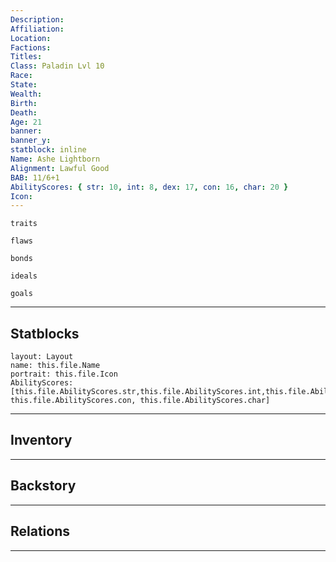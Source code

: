 ```yaml
---
Description: 
Affiliation: 
Location: 
Factions: 
Titles: 
Class: Paladin Lvl 10
Race: 
State: 
Wealth: 
Birth: 
Death: 
Age: 21
banner: 
banner_y: 
statblock: inline
Name: Ashe Lightborn
Alignment: Lawful Good
BAB: 11/6+1
AbilityScores: { str: 10, int: 8, dex: 17, con: 16, char: 20 }
Icon: 
---
```


```ad-Tr
traits
```

```ad-fw
flaws
```

```ad-Bd
bonds
```

```ad-idl
ideals
```

```ad-goals
goals
```

--- 
## Statblocks

```statblock
layout: Layout
name: this.file.Name
portrait: this.file.Icon
AbilityScores:[this.file.AbilityScores.str,this.file.AbilityScores.int,this.file.AbilityScores.dex, this.file.AbilityScores.con, this.file.AbilityScores.char]
```

___
## Inventory

---
## Backstory


___
## Relations


---
